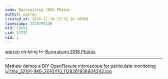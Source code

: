 ```yaml
---
node: Barnraising 2016 Photos
author: warren
created_at: 2016-11-10 17:32:10 +0000
timestamp: 1478799130
nid: 13691
cid: 15791
uid: 1
---
```




[warren](../profile/warren) replying to: [Barnraising 2016 Photos](../notes/bronwen/11-10-2016/barnraising-2016-photos)

----
Mathew demos a DIY OpenFlexure microscope for particulate monitoring
[![tmp_32191-IMG_20161110_1128261938904242.jpg](https://publiclab.org/system/images/photos/000/018/737/large/tmp_32191-IMG_20161110_1128261938904242.jpg)](https://publiclab.org/system/images/photos/000/018/737/original/tmp_32191-IMG_20161110_1128261938904242.jpg)

